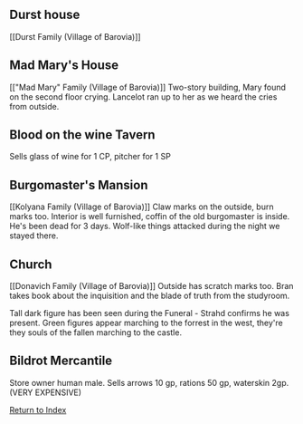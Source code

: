 ## Durst house
[[Durst Family (Village of Barovia)]]

## Mad Mary's House
[["Mad Mary" Family (Village of Barovia)]]
Two-story building, Mary found on the second floor crying.
Lancelot ran up to her as we heard the cries from outside.

## Blood on the wine Tavern
Sells glass of wine for 1 CP, pitcher for 1 SP

## Burgomaster's Mansion
[[Kolyana Family (Village of Barovia)]]
Claw marks on the outside, burn marks too.
Interior is well furnished, coffin of the old burgomaster is inside.
He's been dead for 3 days.
Wolf-like things attacked during the night we stayed there.

## Church
[[Donavich Family (Village of Barovia)]]
Outside has scratch marks too. 
Bran takes book about the inquisition and the blade of truth from the studyroom.

Tall dark figure has been seen during the Funeral - Strahd confirms he was present.
Green figures appear marching to the forrest in the west, they're they souls of the fallen marching to the castle.

## Bildrot  Mercantile
Store owner human male. 
Sells arrows 10 gp, rations 50 gp, waterskin 2gp. (VERY EXPENSIVE)

[Return to Index](Index)